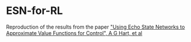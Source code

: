 # ESN-for-RL
Reproduction of the results from the paper ["Using Echo State Networks to Approximate Value Functions for Control", A G Hart, et al](https://arxiv.org/abs/2102.06258v2)
